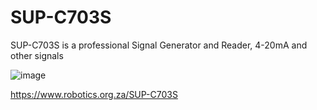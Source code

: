 # SUP-C703S
SUP-C703S is a professional Signal Generator and Reader, 4-20mA and other signals

![image](https://user-images.githubusercontent.com/4562957/118280414-7b4e7700-b4cc-11eb-9063-64f4d5414a30.png)

https://www.robotics.org.za/SUP-C703S
